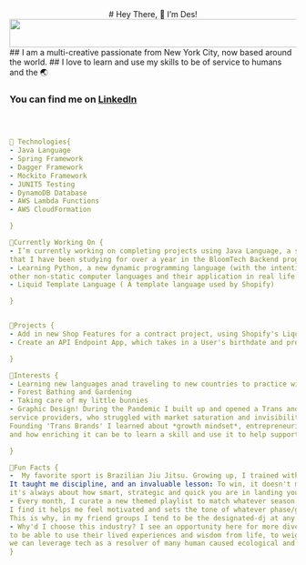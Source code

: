 <center> 
# Hey There, 🚀 I’m Des!


<img src= "https://media.giphy.com/media/X5wgAOZeK5mTYtvTnO/giphy.gif" alt="Starry Night Banner I Designed Using JSON, HTML and CSS" width="1920" height="50vh">

  </center>
## I am a multi-creative passionate from New York City, now based around the world.
## I love to learn and use my skills to be of service to humans and the 🌏



  
 ### You can find me on <a href= "https://www.linkedin.com/in/trans-brands/">LinkedIn</a>
  


```yaml



🌱 Technologies{
- Java Language 
- Spring Framework 
- Dagger Framework 
- Mockito Framework
- JUNIT5 Testing
- DynamoDB Database
- AWS Lambda Functions 
- AWS CloudFormation 

}

🔭Currently Working On {
- I’m currently working on completing projects using Java Language, a static language 
that I have been studying for over a year in the BloomTech Backend program.
- Learning Python, a new dynamic programming language (with the intention of widening my understanding of
other non-static computer languages and their application in real life!)
- Liquid Template Language ( A template language used by Shopify)

}


🌌Projects {
- Add in new Shop Features for a contract project, using Shopify's Liquid Template Files 
- Create an API Endpoint App, which takes in a User's birthdate and provides a corresponding Zodiac and Elemental. 

}

🌈Interests {
- Learning new languages anad traveling to new countries to practice with locals (French, Spanish)
- Forest Bathing and Gardening
- Taking care of my little bunnies
- Graphic Design! During the Pandemic I built up and opened a Trans and Gender Non Conforming DesignHouse to support Trans entrepreneurs and
service providers, who struggled with market saturation and invisibility online. 
Founding 'Trans Brands' I learned about *growth mindset*, entrepreneurial drive (_if you can think it, you can make it_)
and how enriching it can be to learn a skill and use it to help support others' dreams!

}

💬Fun Facts {
-  My favorite sport is Brazilian Jiu Jitsu. Growing up, I trained with the NYC Renzo Gracie Jiu Jitsu group and it just clicked.
It taught me discipline, and an invaluable lesson: To win, it doesn't matter how big/loud/bulky you are, 
it's always about how smart, strategic and quick you are in landing your move! Commit completely!  
- Every month, I curate a new themed playlist to match whatever season I feel I am in. 
I find it helps me feel motivated and sets the tone of whatever phase/goal I am striving to move through.
This is why, in my friend groups I tend to be the designated-dj at any function!😝
- Why'd I choose this industry? I see an opportunity here for more diverse voices (specifically QTPOC) 
to be able to use their lived experiences and wisdom from life, to weigh into this new age of tech and emerging frameworks. I do believe 
we can leverage tech as a resolver of many human caused ecological and social crises.
}


```

<!--
**gbauza3destinee/gbauza3destinee** is a ✨ _special_ ✨ repository because its `README.md` (this file) appears on your GitHub profile.

- 📫 How to reach me: ...

-->
